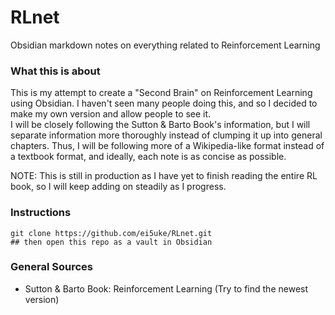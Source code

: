 # RLnet
Obsidian markdown notes on everything related to Reinforcement Learning

### What this is about
This is my attempt to create a "Second Brain" on Reinforcement Learning using Obsidian. I haven't seen many people doing this, and so I decided to make my own version and allow people to see it.
\
I will be closely following the Sutton & Barto Book's information, but I will separate information more thoroughly instead of clumping it up into general chapters. Thus, I will be following more of a Wikipedia-like format instead of a textbook format, and ideally, each note is as concise as possible.

NOTE: This is still in production as I have yet to finish reading the entire RL book, so I will keep adding on steadily as I progress.

### Instructions
```
git clone https://github.com/ei5uke/RLnet.git
## then open this repo as a vault in Obsidian
```

### General Sources
- Sutton & Barto Book: Reinforcement Learning (Try to find the newest version)
